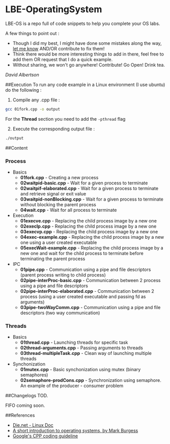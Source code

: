 LBE-OperatingSystem
===================

LBE-OS is a repo full of code snippets to help you complete your OS labs. 

A few things to point out :
- Though I did my best, I might have done some mistakes along the way, [let me know](https://github.com/Diastro/LBE-OperatingSystem/issues) AND/OR contribute to fix them!
- Think there would be more interesting things to add in there, feel free to add them OR request that I do a quick example.
- Without sharing, we won't go anywhere! Contribute! Go Open! Drink tea.

*David Albertson*

##Execution
To run any code example in a Linux environment (I use ubuntu) do the following :

1) Compile any .cpp file :
    
~~~ sh
gcc 01fork.cpp -o output
~~~
    
For the **Thread** section you need to add the `-pthread` flag
  
2) Execute the corresponding output file :

~~~ sh
./output
~~~
    
##Content

### Process

* Basics
    * **01fork.cpp** - Creating a new process
    * **02waitpid-basic.cpp** - Wait for a given process to terminate
    * **02waitpif-elaborated.cpp** - Wait for a given process to terminate and retrieve signal or exit value
    * **03waitpid-nonBlocking.cpp** - Wait for a given process to terminate without blocking the parent process
    * **04wait.cpp** - Wait for all process to terminate
* Execution
    * **01execve.cpp** - Replacing the child process image by a new one
    * **02execlp.cpp** - Replacing the child process image by a new one
    * **03execvp.cpp** - Replacing the child process image by a new one
    * **04exec-example.cpp** - Replacing the child process image by a new one using a user created executable
    * **05execWait-example.cpp** - Replacing the child process image by a new one and wait for the child process to terminate before terminating the parent process
* IPC
    * **01pipe.cpp** - Communication using a pipe and file descriptors (parent process writing to child process)
    * **02pipe-interProc-basic.cpp** - Communication between 2 process using a pipe and file descriptors
    * **02pipe-interProc-elaborated.cpp** - Communication between 2 process (using a user created executable and passing fd as arguments)
    * **03pipe-twoWayComm.cpp** - Communication using a pipe and file descriptors (two way communication)

### Threads

* Basics
    * **01thread.cpp** - Launching threads for specific task
    * **02thread-arguments.cpp** - Passing arguments to threads
    * **03thread-multipleTask.cpp** - Clean way of launching multiple threads
* Synchonization
    * **01mutex.cpp** - Basic synchonization using mutex (binary semaphores)
    * **02semaphore-prodCons.cpp** - Synchronization using semaphore. An example of the producer - consumer problem
    
##Changelogs
TOD.

FIFO coming soon.

##References
- [Die.net - Linux Doc](http://www.die.net)
- [A short introduction to operating systems, by Mark Burgess](http://www.iu.hio.no/~mark/os/os.html)
- [Google's CPP coding guideline](http://google-styleguide.googlecode.com/svn/trunk/cppguide.xml)
